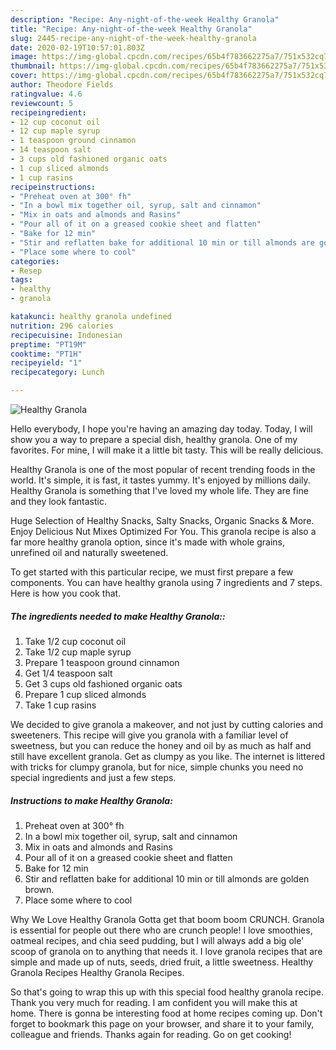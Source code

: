 ```yaml
---
description: "Recipe: Any-night-of-the-week Healthy Granola"
title: "Recipe: Any-night-of-the-week Healthy Granola"
slug: 2445-recipe-any-night-of-the-week-healthy-granola
date: 2020-02-19T10:57:01.803Z
image: https://img-global.cpcdn.com/recipes/65b4f783662275a7/751x532cq70/healthy-granola-recipe-main-photo.jpg
thumbnail: https://img-global.cpcdn.com/recipes/65b4f783662275a7/751x532cq70/healthy-granola-recipe-main-photo.jpg
cover: https://img-global.cpcdn.com/recipes/65b4f783662275a7/751x532cq70/healthy-granola-recipe-main-photo.jpg
author: Theodore Fields
ratingvalue: 4.6
reviewcount: 5
recipeingredient:
- 12 cup coconut oil
- 12 cup maple syrup
- 1 teaspoon ground cinnamon
- 14 teaspoon salt
- 3 cups old fashioned organic oats
- 1 cup sliced almonds
- 1 cup rasins
recipeinstructions:
- "Preheat oven at 300° fh"
- "In a bowl mix together oil, syrup, salt and cinnamon"
- "Mix in oats and almonds and Rasins"
- "Pour all of it on a greased cookie sheet and flatten"
- "Bake for 12 min"
- "Stir and reflatten bake for additional 10 min or till almonds are golden brown."
- "Place some where to cool"
categories:
- Resep
tags:
- healthy
- granola

katakunci: healthy granola undefined
nutrition: 296 calories
recipecuisine: Indonesian
preptime: "PT19M"
cooktime: "PT1H"
recipeyield: "1"
recipecategory: Lunch

---
```



![Healthy Granola](https://img-global.cpcdn.com/recipes/65b4f783662275a7/751x532cq70/healthy-granola-recipe-main-photo.jpg)

Hello everybody, I hope you're having an amazing day today. Today, I will show you a way to prepare a special dish, healthy granola. One of my favorites. For mine, I will make it a little bit tasty. This will be really delicious.

Healthy Granola is one of the most popular of recent trending foods in the world. It's simple, it is fast, it tastes yummy. It's enjoyed by millions daily. Healthy Granola is something that I've loved my whole life. They are fine and they look fantastic.

Huge Selection of Healthy Snacks, Salty Snacks, Organic Snacks &amp; More. Enjoy Delicious Nut Mixes Optimized For You. This granola recipe is also a far more healthy granola option, since it&#39;s made with whole grains, unrefined oil and naturally sweetened.


To get started with this particular recipe, we must first prepare a few components. You can have healthy granola using 7 ingredients and 7 steps. Here is how you cook that.

##### The ingredients needed to make Healthy Granola::

1. Take 1/2 cup coconut oil
1. Take 1/2 cup maple syrup
1. Prepare 1 teaspoon ground cinnamon
1. Get 1/4 teaspoon salt
1. Get 3 cups old fashioned organic oats
1. Prepare 1 cup sliced almonds
1. Take 1 cup rasins


We decided to give granola a makeover, and not just by cutting calories and sweeteners. This recipe will give you granola with a familiar level of sweetness, but you can reduce the honey and oil by as much as half and still have excellent granola. Get as clumpy as you like. The internet is littered with tricks for clumpy granola, but for nice, simple chunks you need no special ingredients and just a few steps. 

##### Instructions to make Healthy Granola:

1. Preheat oven at 300° fh
1. In a bowl mix together oil, syrup, salt and cinnamon
1. Mix in oats and almonds and Rasins
1. Pour all of it on a greased cookie sheet and flatten
1. Bake for 12 min
1. Stir and reflatten bake for additional 10 min or till almonds are golden brown.
1. Place some where to cool


Why We Love Healthy Granola Gotta get that boom boom CRUNCH. Granola is essential for people out there who are crunch people! I love smoothies, oatmeal recipes, and chia seed pudding, but I will always add a big ole&#39; scoop of granola on to anything that needs it. I love granola recipes that are simple and made up of nuts, seeds, dried fruit, a little sweetness. Healthy Granola Recipes Healthy Granola Recipes. 

So that's going to wrap this up with this special food healthy granola recipe. Thank you very much for reading. I am confident you will make this at home. There is gonna be interesting food at home recipes coming up. Don't forget to bookmark this page on your browser, and share it to your family, colleague and friends. Thanks again for reading. Go on get cooking!
